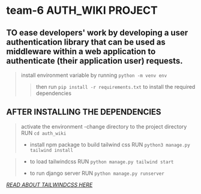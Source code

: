 # team-6 AUTH_WIKI PROJECT

## TO ease developers' work by developing a user authentication library that can be used as middleware within a web application to authenticate (their application user) requests.

> install environment variable by running `python -m venv env`
>
> > then run `pip install -r requirements.txt` to install the required dependencies

## AFTER INSTALLING THE DEPENDENCIES

> activate the environment
> -change directory to the project directory
> RUN `cd auth_wiki`
>
> - install npm package to build tailwind css
>   RUN `python3 manage.py tailwind install`

> - to load tailwindcss
>   RUN `python manage.py tailwind start`
>
> - to run django server
>   RUN `python manage.py runserver`

_[READ ABOUT TAILWINDCSS HERE](https://django-tailwind.readthedocs.io/en/latest/installation.html#step-by-step-instructions)_
